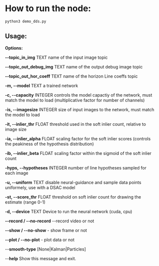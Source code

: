 # How to run the node:
```
python3 demo_dds.py
``````
## Usage: 

**Options:**

  **--topic_in_img** TEXT             name of the input image topic

  **--topic_out_debug_img** TEXT      name of the output debug image topic

  **--topic_out_hor_coeff** TEXT      name of the horizon Line  coeffs topic

  **-m, --model** TEXT                a trained network

  **-c, --capacity** INTEGER          controls the model capactiy of
                                  the network, must match the
                                  model to load (multiplicative
                                  factor for number of channels)

  **-is, --imagesize** INTEGER        size of input images to the
                                  network, must match the model
                                  to load

  **-it, --inlier_thr** FLOAT         threshold used in the soft
                                  inlier count, relative to
                                  image size

  **-ia, --inlier_alpha** FLOAT       scaling factor for the soft
                                  inlier scores (controls the
                                  peakiness of the hypothesis
                                  distribution)

  **-ib, --inlier_beta** FLOAT        scaling factor within the
                                  sigmoid of the soft inlier
                                  count

  **-hyps, --hypotheses** INTEGER     number of line hypotheses
                                  sampled for each image

  **-u, --uniform** TEXT              disable neural-guidance and
                                  sample data points uniformely,
                                  use with a DSAC model

  **-st, --score_thr** FLOAT          threshold on soft inlier count
                                  for drawing the estimate
                                  (range 0-1)

  **-d, --device** TEXT               Device to run the neural
                                  network (cuda, cpu)

  **--record / --no-record** --record video or not

  **--show / --no-show** - show frame or not

  **--plot / --no-plot** - plot data or not

  --**smooth-type** [None|Kalman|Particles]

  --**help**                          Show this message and exit.